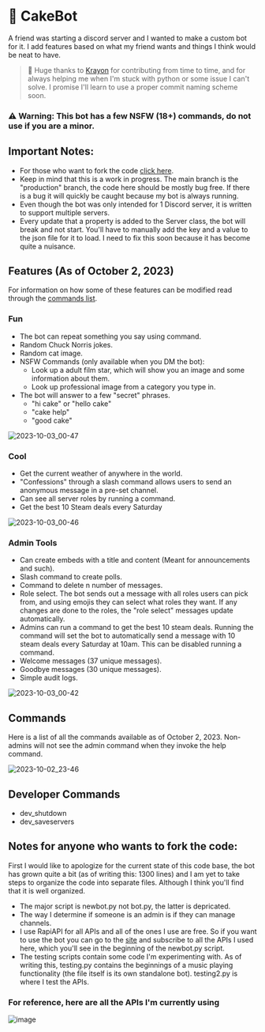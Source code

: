 # 🍰 CakeBot
A friend was starting a discord server and I wanted to make a custom bot for it. I add features based on what my friend wants and things I think would be neat to have.  
> 🙏 Huge thanks to [Krayon](https://github.com/lcsabi) for contributing from time to time, and for always helping me when I'm stuck with python or some issue I can't solve. I promise I'll learn to use a proper commit naming scheme soon.
### ⚠️ Warning: This bot has a few NSFW (18+) commands, do not use if you are a minor.  

## Important Notes:
- For those who want to fork the code [click here](https://github.com/holypeachy/cakebot#for-reference-here-are-all-the-apis-im-currently-using).
- Keep in mind that this is a work in progress. The main branch is the "production" branch, the code here should be mostly bug free. If there is a bug it will quickly be caught because my bot is always running.  
- Even though the bot was only intended for 1 Discord server, it is written to support multiple servers.
- Every update that a property is added to the Server class, the bot will break and not start. You'll have to manually add the key and a value to the json file for it to load. I need to fix this soon because it has become quite a nuisance.

## Features (As of October 2, 2023)
For information on how some of these features can be modified read through the [commands list](https://github.com/holypeachy/cakebot#commands).
### Fun
- The bot can repeat something you say using command.
- Random Chuck Norris jokes.
- Random cat image.
- NSFW Commands (only available when you DM the bot):
  - Look up a adult film star, which will show you an image and some information about them.
  - Look up professional image from a category you type in.
- The bot will answer to a few "secret" phrases.
  - "hi cake" or "hello cake"
  - "cake help"
  - "good cake"

![2023-10-03_00-47](https://github.com/holypeachy/cakebot/assets/89674775/b35f1961-0202-4291-b326-cc2bea0144f2)

### Cool
- Get the current weather of anywhere in the world.
- "Confessions" through a slash command allows users to send an anonymous message in a pre-set channel.
- Can see all server roles by running a command.
- Get the best 10 Steam deals every Saturday

![2023-10-03_00-46](https://github.com/holypeachy/cakebot/assets/89674775/032476ec-5eb8-433e-924b-b885604122f6)

### Admin Tools
- Can create embeds with a title and content (Meant for announcements and such).
- Slash command to create polls.
- Command to delete n number of messages.
- Role select. The bot sends out a message with all roles users can pick from, and using emojis they can select what roles they want. If any changes are done to the roles, the "role select" messages update automatically.
- Admins can run a command to get the best 10 steam deals. Running the command will set the bot to automatically send a message with 10 steam deals every Saturday at 10am. This can be disabled running a command.
- Welcome messages (37 unique messages).
- Goodbye messages (30 unique messages).
- Simple audit logs.

![2023-10-03_00-42](https://github.com/holypeachy/cakebot/assets/89674775/f74f7618-6bc3-42fd-a47f-2e5ae7a30426)

## Commands
Here is a list of all the commands available as of October 2, 2023. Non-admins will not see the admin command when they invoke the help command.
  
![2023-10-02_23-46](https://github.com/holypeachy/cakebot/assets/89674775/e018555e-a304-419d-a10f-075e25f8bf87)

## Developer Commands
- dev_shutdown
- dev_saveservers

## Notes for anyone who wants to fork the code:
First I would like to apologize for the current state of this code base, the bot has grown quite a bit (as of writing this: 1300 lines) and I am yet to take steps to organize the code into separate files. Although I think you'll find that it is well organized.
- The major script is newbot.py not bot.py, the latter is depricated.
- The way I determine if someone is an admin is if they can manage channels.
- I use RapiAPI for all APIs and all of the ones I use are free. So if you want to use the bot you can go to the [site](https://rapidapi.com/collection/list-of-free-apis) and subscribe to all the APIs I used here, which you'll see in the beginning of the newbot.py script.
- The testing scripts contain some code I'm experimenting with. As of writing this, testing.py contains the beginnings of a music playing functionality (the file itself is its own standalone bot). testing2.py is where I test the APIs.

### For reference, here are all the APIs I'm currently using
![image](https://github.com/holypeachy/cakebot/assets/89674775/1e9c0204-8320-437f-a30f-48b72c486199)
